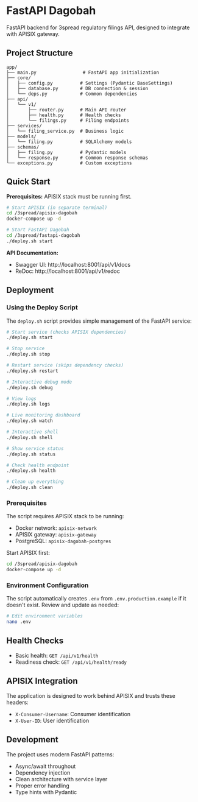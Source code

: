 # FastAPI Dagobah

FastAPI backend for 3spread regulatory filings API, designed to integrate with APISIX gateway.

## Project Structure

```
app/
├── main.py                 # FastAPI app initialization
├── core/
│   ├── config.py          # Settings (Pydantic BaseSettings)
│   ├── database.py        # DB connection & session
│   └── deps.py            # Common dependencies
├── api/
│   └── v1/
│       ├── router.py      # Main API router
│       ├── health.py      # Health checks
│       └── filings.py     # Filing endpoints
├── services/
│   └── filing_service.py  # Business logic
├── models/
│   └── filing.py          # SQLAlchemy models
├── schemas/
│   ├── filing.py          # Pydantic models
│   └── response.py        # Common response schemas
└── exceptions.py          # Custom exceptions
```

## Quick Start

**Prerequisites:** APISIX stack must be running first.

```bash
# Start APISIX (in separate terminal)
cd /3spread/apisix-dagobah
docker-compose up -d

# Start FastAPI Dagobah
cd /3spread/fastapi-dagobah
./deploy.sh start
```

**API Documentation:**
- Swagger UI: http://localhost:8001/api/v1/docs
- ReDoc: http://localhost:8001/api/v1/redoc

## Deployment

### Using the Deploy Script

The `deploy.sh` script provides simple management of the FastAPI service:

```bash
# Start service (checks APISIX dependencies)
./deploy.sh start

# Stop service
./deploy.sh stop

# Restart service (skips dependency checks)
./deploy.sh restart

# Interactive debug mode
./deploy.sh debug

# View logs
./deploy.sh logs

# Live monitoring dashboard
./deploy.sh watch

# Interactive shell
./deploy.sh shell

# Show service status
./deploy.sh status

# Check health endpoint
./deploy.sh health

# Clean up everything
./deploy.sh clean
```

### Prerequisites

The script requires APISIX stack to be running:
- Docker network: `apisix-network`
- APISIX gateway: `apisix-gateway`
- PostgreSQL: `apisix-dagobah-postgres`

Start APISIX first:
```bash
cd /3spread/apisix-dagobah
docker-compose up -d
```

### Environment Configuration

The script automatically creates `.env` from `.env.production.example` if it doesn't exist. Review and update as needed:

```bash
# Edit environment variables
nano .env
```

## Health Checks

- Basic health: `GET /api/v1/health`
- Readiness check: `GET /api/v1/health/ready`

## APISIX Integration

The application is designed to work behind APISIX and trusts these headers:
- `X-Consumer-Username`: Consumer identification
- `X-User-ID`: User identification

## Development

The project uses modern FastAPI patterns:
- Async/await throughout
- Dependency injection
- Clean architecture with service layer
- Proper error handling
- Type hints with Pydantic